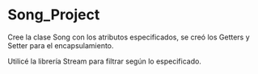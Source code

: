 # Song_Project

Cree la clase Song con los atributos especificados, se creó los Getters y Setter para el encapsulamiento.

Utilicé la librería Stream para filtrar según lo especificado.
